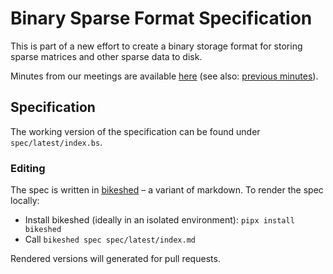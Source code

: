 # Binary Sparse Format Specification
This is part of a new effort to create a binary storage format for storing sparse matrices and other sparse data to disk.

Minutes from our meetings are available [here](https://hackmd.io/0qzK4fJlQp-78t067yiYsA?view) (see also: [previous minutes](minutes)).

## Specification

The working version of the specification can be found under `spec/latest/index.bs`.

### Editing

The spec is written in [bikeshed](https://github.com/tabatkins/bikeshed) – a variant of markdown.
To render the spec locally:

* Install bikeshed (ideally in an isolated environment): `pipx install bikeshed`
* Call `bikeshed spec spec/latest/index.md`

Rendered versions will generated for pull requests.
